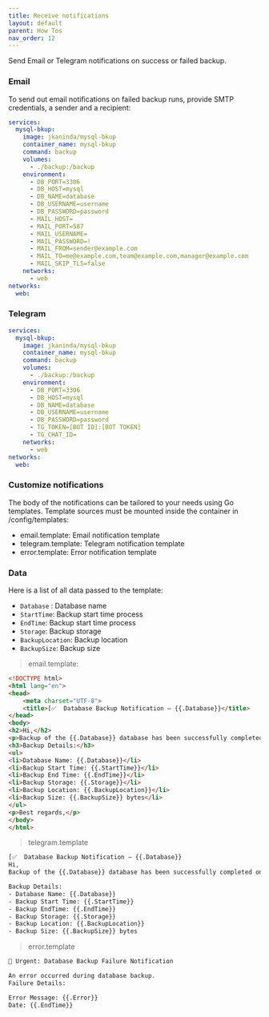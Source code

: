 ```yaml
---
title: Receive notifications
layout: default
parent: How Tos
nav_order: 12
---
```

Send Email or Telegram notifications on success or failed backup.

### Email
To send out email notifications on failed backup runs, provide SMTP credentials, a sender and a recipient:

```yaml
services:
  mysql-bkup:
    image: jkaninda/mysql-bkup
    container_name: mysql-bkup
    command: backup
    volumes:
      - ./backup:/backup
    environment:
      - DB_PORT=3306
      - DB_HOST=mysql
      - DB_NAME=database
      - DB_USERNAME=username
      - DB_PASSWORD=password
      - MAIL_HOST=
      - MAIL_PORT=587
      - MAIL_USERNAME=
      - MAIL_PASSWORD=!
      - MAIL_FROM=sender@example.com
      - MAIL_TO=me@example.com,team@example.com,manager@example.com
      - MAIL_SKIP_TLS=false
    networks:
      - web
networks:
  web:
```

### Telegram

```yaml
services:
  mysql-bkup:
    image: jkaninda/mysql-bkup
    container_name: mysql-bkup
    command: backup
    volumes:
      - ./backup:/backup
    environment:
      - DB_PORT=3306
      - DB_HOST=mysql
      - DB_NAME=database
      - DB_USERNAME=username
      - DB_PASSWORD=password
      - TG_TOKEN=[BOT ID]:[BOT TOKEN]
      - TG_CHAT_ID=
    networks:
      - web
networks:
  web:
```

### Customize notifications

The body of the notifications can be tailored to your needs using Go templates.
Template sources must be mounted inside the container in /config/templates:

- email.template: Email notification template
- telegram.template: Telegram notification template
- error.template: Error notification template

### Data

Here is a list of all data passed to the template:
- `Database` : Database name
- `StartTime`: Backup start time process
- `EndTime`: Backup start time process
- `Storage`: Backup storage
- `BackupLocation`: Backup location
- `BackupSize`: Backup size


>  email.template:


```html
<!DOCTYPE html>
<html lang="en">
<head>
    <meta charset="UTF-8">
    <title>[✅  Database Backup Notification – {{.Database}}</title>
</head>
<body>
<h2>Hi,</h2>
<p>Backup of the {{.Database}} database has been successfully completed on {{.EndTime}}.</p>
<h3>Backup Details:</h3>
<ul>
<li>Database Name: {{.Database}}</li>
<li>Backup Start Time: {{.StartTime}}</li>
<li>Backup End Time: {{.EndTime}}</li>
<li>Backup Storage: {{.Storage}}</li>
<li>Backup Location: {{.BackupLocation}}</li>
<li>Backup Size: {{.BackupSize}} bytes</li>
</ul>
<p>Best regards,</p>
</body>
</html>
```

> telegram.template

```html
[✅  Database Backup Notification – {{.Database}}
Hi,
Backup of the {{.Database}} database has been successfully completed on {{.EndTime}}.

Backup Details:
- Database Name: {{.Database}}
- Backup Start Time: {{.StartTime}}
- Backup EndTime: {{.EndTime}}
- Backup Storage: {{.Storage}}
- Backup Location: {{.BackupLocation}}
- Backup Size: {{.BackupSize}} bytes
```

> error.template


```html
🔴 Urgent: Database Backup Failure Notification

An error occurred during database backup.
Failure Details:

Error Message: {{.Error}}
Date: {{.EndTime}}
```